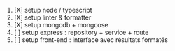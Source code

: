 1) [X] setup node / typescript
2) [X] setup linter & formatter
3) [X] setup mongodb + mongoose
4) [ ] setup express : repository + service + route
5) [ ] setup front-end : interface avec résultats formatés